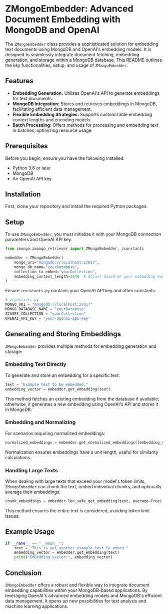 # ZMongoEmbedder: Advanced Document Embedding with MongoDB and OpenAI

The `ZMongoEmbedder` class provides a sophisticated solution for embedding text documents using MongoDB and OpenAI's embedding models. It is designed to seamlessly integrate document fetching, embedding generation, and storage within a MongoDB database. This README outlines the key functionalities, setup, and usage of `ZMongoEmbedder`.

## Features

- **Embedding Generation:** Utilizes OpenAI's API to generate embeddings for text documents.
- **MongoDB Integration:** Stores and retrieves embeddings in MongoDB, facilitating efficient data management.
- **Flexible Embedding Strategies:** Supports customizable embedding context lengths and encoding models.
- **Batch Processing:** Offers methods for processing and embedding text in batches, optimizing resource usage.

## Prerequisites

Before you begin, ensure you have the following installed:
- Python 3.6 or later
- MongoDB
- An OpenAI API key

## Installation

First, clone your repository and install the required Python packages.


## Setup

To use `ZMongoEmbedder`, you must initialize it with your MongoDB connection parameters and OpenAI API key.

```python
from zmongo.zmongo_retriever import ZMongoEmbedder, zconstants

embedder = ZMongoEmbedder(
    mongo_uri="mongodb://localhost:27017",
    mongo_db_name="yourDatabase",
    collection_to_embed="yourCollection",
    embedding_context_length=2048  # Adjust based on your embedding model's requirements
)
```

Ensure `zconstants.py` contains your OpenAI API key and other constants:

```python
# zconstants.py
MONGO_URI = "mongodb://localhost:27017"
MONGO_DATABASE_NAME = "yourDatabase"
ZCASES_COLLECTION = "yourCollection"
OPENAI_API_KEY = "your-openai-api-key"
```

## Generating and Storing Embeddings

`ZMongoEmbedder` provides multiple methods for embedding generation and storage:

### Embedding Text Directly

To generate and store an embedding for a specific text:

```python
text = "Example text to be embedded."
embedding_vector = embedder.get_embedding(text)
```

This method fetches an existing embedding from the database if available; otherwise, it generates a new embedding using OpenAI's API and stores it in MongoDB.

### Embedding and Normalizing

For scenarios requiring normalized embeddings:

```python
normalized_embeddings = embedder.get_normalized_embeddings([embedding_vector])
```

Normalization ensures embeddings have a unit length, useful for similarity calculations.

### Handling Large Texts

When dealing with large texts that exceed your model's token limits, `ZMongoEmbedder` can chunk the text, embed individual chunks, and optionally average their embeddings:

```python
chunk_embeddings = embedder.len_safe_get_embedding(text, average=True)
```

This method ensures the entire text is considered, avoiding token limit issues.

## Example Usage

```python
if __name__ == "__main__":
    text = "This is yet another example text to embed."
    embedding_vector = embedder.get_embedding(text)
    print("Embedding vector:", embedding_vector)
```

## Conclusion

`ZMongoEmbedder` offers a robust and flexible way to integrate document embedding capabilities within your MongoDB-based applications. By leveraging OpenAI's advanced embedding models and MongoDB's efficient data management, it opens up new possibilities for text analysis and machine learning applications.